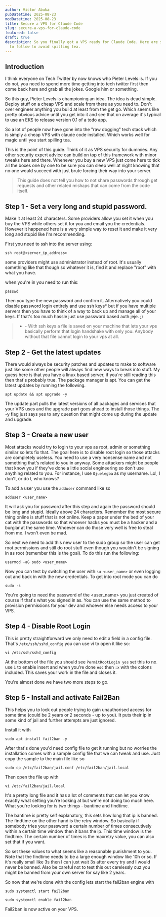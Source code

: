 ```yaml
---
author: Victor Abuka
pubDatetime: 2025-08-23
modDatetime: 2025-08-23
title: Secure a VPS for Claude Code
slug: secure-a-vps-for-claude-code
featured: false
draft: true
description: So you finally got a VPS ready for Claude Code. Here are some steps
  to follow to avoid spilling tea.
---
```

## Introduction

I think everyone on Tech Twitter by now knows who Pieter Levels is. If you do not, you need to spend more time getting into tech twitter first then come back here and grab all the jokes. Google him or something.

So this guy, Pieter Levels is championing an idea. The idea is dead simple. Deploy stuff on a cheap VPS and scale from there as you need to. Don't over engineer anything you build at least from the get go. Which seems like pretty obvious advice until you get into it and see that on average it's typical to use an EKS to release version 0.1 of a todo app.

So a lot of people now have gone into the "raw dogging" tech stack which is simply a cheap VPS with claude code installed. Which works well for magic until you start spilling tea.

This is the point of this guide. Think of it as VPS security for dummies. Any other security expert advice can build on top of this framework with minor tweaks here and there. Whenever you buy a new VPS just come here to tick all the boxes one by one to be sure you can sleep well at night knowing that no one would succeed with just brute forcing their way into your server.

> This guide does not tell you how to not share passwords through get requests and other related mishaps that can come from the code itself.

## Step 1 - Set a very long and stupid password.

Make it at least 24 characters. Some providers allow you set it when you buy the VPS while others set it for you and email you the credentials. However it happened here is a very simple way to reset it and make it very long and stupid like I'm recommending.

First you need to ssh into the server using:

```
ssh root@<server_ip_address> 
```

some providers might use administrator instead of root. It's usually something like that though so whatever it is, find it and replace "root" with what you have.

when you're in you need to run this:

```
passwd
```

Then you type the new password and confirm it. Alternatively you could disable password login entirely and use ssh keys\* but if you have multiple servers then you have to think of a way to back up and manage all of your keys. If that's too much hassle just use password based auth jeje. ;)

> *   \- With ssh keys a file is saved on your machine that lets your vps basically perform that login handshake with only you. Anybody without that file cannot login to your vps at all.
>     

## Step 2 - Get the latest updates

There would always be security patches and updates to make to software just like some other people will always find new ways to break into stuff. My guess here is that you have a linux based server, if you're still reading this then that's probably true. The package manager is apt. You can get the latest updates by running the following.

```
apt update && apt upgrade -y
```

The update part pulls the latest versions of all packages and services that your VPS uses and the upgrade part goes ahead to install those things. The -y flag just says yes to any question that might come up during the update and upgrade.

## Step 3 - Create a new user

Most attacks would try to login to your vps as root, admin or something similar so lets fix that. The goal here is to disable root login so those attacks are completely useless. You need to use a very nonsense name and not something that's related to you in anyway. Some attackers might be people that know you if they've done a little social engineering so don't use anything related to you. For instance, I use `Ojuelegba` as my username. Lol, I don't, or do I, who knows?

To add a user you use the `adduser` command like so

```
adduser <user_name>
```

It will ask you for password after this step and again the password should be long and stupid. Ideally above 24 characters. Remember the most secure thing online is stuff that is not online. Keep a paper under the bed of your cat with the passwords so that whoever hacks you must be a hacker and a burglar at the same time. Whoever can do those very well is free to steal from me. I won't even be mad.

So next we need to add this new user to the sudo group so the user can get root permissions and still do root stuff even though you wouldn't be signing in as root (remember this is the goal). To do this run the following:

```
usermod -aG sudo <user_name>
```

Now you can test by switching the user with `su <user_name>` or even logging out and back in with the new credentials. To get into root mode you can do

```
sudo -s
```

You're going to need the password of the <user\_name> you just created of course if that's what you signed in as. You can use the same method to provision permissions for your dev and whoever else needs access to your VPS.

## Step 4 - Disable Root Login

This is pretty straightforward we only need to edit a field in a config file. That's `/etc/ssh/sshd_config` you can use vi to open it like so:

```
vi /etc/ssh/sshd_config
```

At the bottom of the file you should see `PermitRootLogin yes` set this to no. use `i` to enable insert and when you're done `esc` then `:x` with the colons included. This saves your work in the file and closes it.

You're almost done we have two more steps to go.

## Step 5 - Install and activate Fail2Ban

This helps you to lock out people trying to gain unauthorised access for some time (could be 2 years or 2 seconds - up to you). It puts their ip in some kind of jail and further attempts are just ignored.

Install it with

```
sudo apt install fail2ban -y
```

After that's done you'd need config file to get it running but no worries the installation comes with a sample config file that we can tweak and use. Just copy the sample to the main file like so

```
sudo cp /etc/fail2ban/jail.conf /etc/fail2ban/jail.local
```

Then open the file up with

```
vi /etc/fail2ban/jail.local
```

It's a pretty long file and it has a lot of comments that can let you know exactly what setting you're looking at but we're not doing too much here. What you're looking for is two things - bantime and findtime.

The bantime is pretty self explanatory, this sets how long that ip is banned. The findtime on the other hand is the retry window. So basically if somebody tries your password a certain number of times consecutively within a certain time window then it bans the ip. This time window is the findtime. The certain number of times is the maxretry value, you can also set that if you want.

So set these values to what seems like a reasonable punishment to you. Note that the findtime needs to be a large enough window like 10h or so. If it's really small like 3s then I can just wait 3s after every try and I would never be banned. Also be careful not to test this out carelessly cuz you might be banned from your own server for say like 2 years.

So now that we're done with the config lets start the fail2ban engine with

```
sudo systemctl start fail2ban
```

```
sudo systemctl enable fail2ban
```

Fail2ban is now active on your VPS.